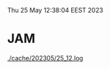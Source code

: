 Thu 25 May 12:38:04 EEST 2023
# JAM
<a href='./cache/202305/25_12.log'>./cache/202305/25_12.log</a>

